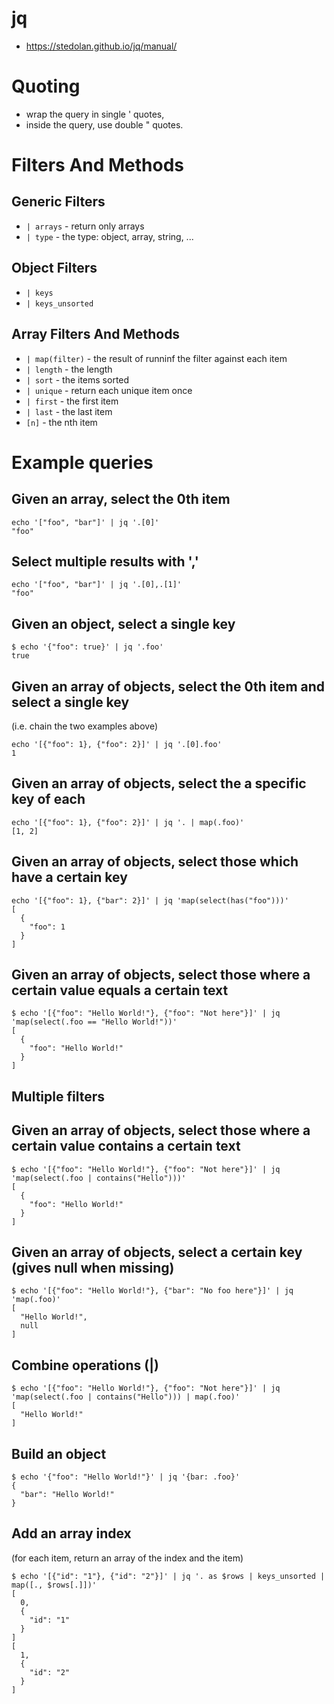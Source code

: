 # jq

* https://stedolan.github.io/jq/manual/

# Quoting

* wrap the query in single ' quotes,
* inside the query, use double " quotes.

# Filters And Methods

## Generic Filters

* `| arrays` - return only arrays
* `| type` - the type: object, array, string, ...

## Object Filters

* `| keys`
* `| keys_unsorted`

## Array Filters And Methods

* `| map(filter)` - the result of runninf the filter against each item
* `| length` - the length
* `| sort` - the items sorted
* `| unique` - return each unique item once
* `| first` - the first item
* `| last` - the last item
* `[n]` - the nth item

# Example queries

## Given an array, select the 0th item

```shell
echo '["foo", "bar"]' | jq '.[0]'
"foo"
```

## Select multiple results with ','

```shell
echo '["foo", "bar"]' | jq '.[0],.[1]'
"foo"
```

## Given an object, select a single key

```shell
$ echo '{"foo": true}' | jq '.foo'
true
```

## Given an array of objects, select the 0th item and select a single key
(i.e. chain the two examples above)

```shell
echo '[{"foo": 1}, {"foo": 2}]' | jq '.[0].foo'
1
```

## Given an array of objects, select the a specific key of each

```shell
echo '[{"foo": 1}, {"foo": 2}]' | jq '. | map(.foo)'
[1, 2]
```

## Given an array of objects, select those which have a certain key

```shell
echo '[{"foo": 1}, {"bar": 2}]' | jq 'map(select(has("foo")))'
[
  {
    "foo": 1
  }
]
```

## Given an array of objects, select those where a certain value equals a certain text

```shell
$ echo '[{"foo": "Hello World!"}, {"foo": "Not here"}]' | jq 'map(select(.foo == "Hello World!"))'
[
  {
    "foo": "Hello World!"
  }
]
```

## Multiple filters


## Given an array of objects, select those where a certain value contains a certain text

```shell
$ echo '[{"foo": "Hello World!"}, {"foo": "Not here"}]' | jq 'map(select(.foo | contains("Hello")))'
[
  {
    "foo": "Hello World!"
  }
]
```

## Given an array of objects, select a certain key (gives null when missing)

```shell
$ echo '[{"foo": "Hello World!"}, {"bar": "No foo here"}]' | jq 'map(.foo)'
[
  "Hello World!",
  null
]
```

## Combine operations (|)

```shell
$ echo '[{"foo": "Hello World!"}, {"foo": "Not here"}]' | jq 'map(select(.foo | contains("Hello"))) | map(.foo)'
[
  "Hello World!"
]
```

## Build an object

```shell
$ echo '{"foo": "Hello World!"}' | jq '{bar: .foo}'
{
  "bar": "Hello World!"
}
```

## Add an array index
(for each item, return an array of the index and the item)

```shell
$ echo '[{"id": "1"}, {"id": "2"}]' | jq '. as $rows | keys_unsorted | map([., $rows[.]])'
[
  0,
  {
    "id": "1"
  }
]
[
  1,
  {
    "id": "2"
  }
]
```
